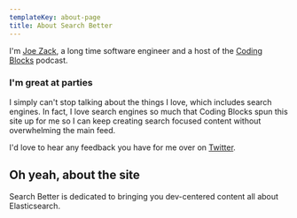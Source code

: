 ```yaml
---
templateKey: about-page
title: About Search Better
---
```

I'm [Joe Zack](http://joezack.com), a long time software engineer and a host of the [Coding Blocks](https://www.codingblocks.net) podcast.

### I'm great at parties
I simply can't stop talking about the things I love, which includes search engines. In fact, I love search engines so much that Coding Blocks spun this site up for me so I can keep creating search focused content without overwhelming the main feed.

I'd love to hear any feedback you have for me over on [Twitter](https://twitter.com/THEjoezack).

## Oh yeah, about the site
Search Better is dedicated to bringing you dev-centered content all about Elasticsearch.
